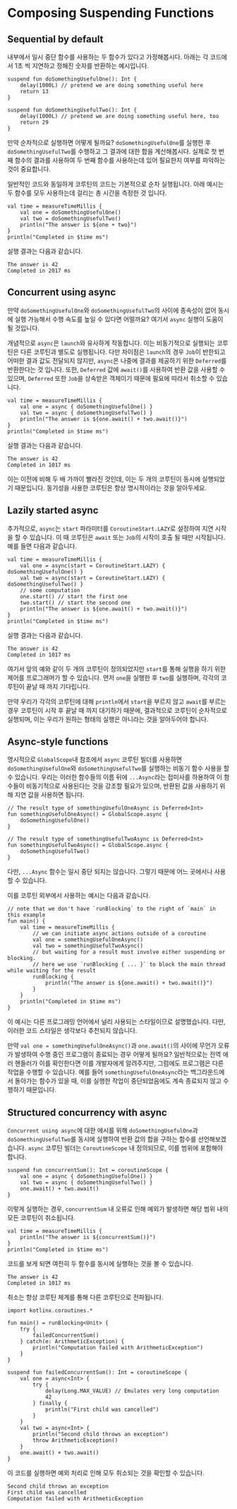 # Composing Suspending Functions

## Sequential by default

내부에서 일시 중단 함수를 사용하는 두 함수가 있다고 가정해봅시다.
아래는 각 코드에서 1초 씩 지연하고 정해진 숫자를 반환하는 예시입니다.

```
suspend fun doSomethingUsefulOne(): Int {
    delay(1000L) // pretend we are doing something useful here
    return 13
}

suspend fun doSomethingUsefulTwo(): Int {
    delay(1000L) // pretend we are doing something useful here, too
    return 29
}
```


만약 순차적으로 실행하면 어떻게 될까요?
`doSomethingUsefulOne`를 실행한 후 `doSomethingUsefulTwo`를 수행하고 그 결과에 대한 합을 계산해봅시다.
실제로 첫 번째 함수의 결과를 사용하여 두 번째 함수를 사용하는데 있어 필요한지 여부를 파악하는 것이 중요합니다.

일반적인 코드와 동일하게 코루틴의 코드는 기본적으로 순차 실행됩니다.
아래 예시는 두 함수를 모두 사용하는데 걸리는 총 시간을 측정한 것 입니다.

```
val time = measureTimeMillis {
    val one = doSomethingUsefulOne()
    val two = doSomethingUsefulTwo()
    println("The answer is ${one + two}")
}
println("Completed in $time ms")
```

실행 결과는 다음과 같습니다.

```
The answer is 42
Completed in 2017 ms
```


## Concurrent using async

만약 `doSomethingUsefulOne`와 `doSomethingUsefulTwo`의 사이에 종속성이 없어 동시에 실행 가능해서 수행 속도를 높일 수 있다면 어떨까요?
여기서 `async` 실행이 도움이 될 것입니다.

개념적으로 `async`은 `launch`와 유사하게 작동합니다.
이는 비동기적으로 실행되는 코루틴은 다른 코루틴과 별도로 실행됩니다.
다만 차이점은 `launch`의 경우 `Job`이 반한되고 어떠한 결과 값도 전달되지 않지만, `async`은 나중에 결과를 제공하기 위한 `Deferred`를 반환한다는 것 입니다.
또한,  `Deferred` 값에 `await()`를 사용하여 반환 값을 사용할 수 있으며, `Deferred` 또한 `Job`을 상속받은 객체이기 때문에 필요에 따라서 취소할 수 있습니다.

```
val time = measureTimeMillis {
    val one = async { doSomethingUsefulOne() }
    val two = async { doSomethingUsefulTwo() }
    println("The answer is ${one.await() + two.await()}")
}
println("Completed in $time ms")
```

실행 결과는 다음과 같습니다.

```
The answer is 42
Completed in 1017 ms
```

이는 이전에 비해 두 배 가까이 빨라진 것인데, 이는 두 개의 코루틴이 동시에 실행되었기 때문입니다.
동기성을 사용한 코루틴은 항상 명시적이라는 것을 알아두세요.


## Lazily started async

추가적으로, `async`는 `start` 파라미터를 `CoroutineStart.LAZY`로 설정하여 지연 시작을 할 수 있습니다.
이 때 코루틴은 `await` 또는 `Job`의 시작이 호출 될 때만 시작됩니다.
예를 들면 다음과 같습니다.

```
val time = measureTimeMillis {
    val one = async(start = CoroutineStart.LAZY) { doSomethingUsefulOne() }
    val two = async(start = CoroutineStart.LAZY) { doSomethingUsefulTwo() }
    // some computation
    one.start() // start the first one
    two.start() // start the second one
    println("The answer is ${one.await() + two.await()}")
}
println("Completed in $time ms")
```

실행 결과는 다음과 같습니다.

```
The answer is 42
Completed in 1017 ms
```

여기서 앞의 예와 같이 두 개의 코루틴이 정의되었지만 `start`를 통해 실행을 하기 위한 제어를 프로그래머가 할 수 있습니다.
먼저 `one`을 실행한 후 `two`를 실행하며, 각각의 코루틴이 끝날 때 까지 기다립니다.

만약 우리가 각각의 코루틴에 대해 `println`에서 `start`을 부르지 않고 `await`를 부르는 경우 코루틴이 시작 후 끝날 때 까지 대기하기 때문에, 
결과적으로 코루틴이 순차적으로 실행되며, 이는 우리가 원하는 형태의 실행은 아니라는 것을 알아두어야 합니다.


## Async-style functions

명시적으로  `GlobalScope`내 참조에서 `async` 코루틴 빌더를 사용하면 `doSomethingUsefulOne`와 `doSomethingUsefulTwo`를 실행하는 비동기 함수 사용을 할 수 있습니다.
우리는 이러한 함수들의 이름 뒤에 `...Async`라는 접미사를 하용하여 이 함수들이 비동기적으로 사용된다는 것을 강조할 필요가 있으며,
반환된 값을 사용하기 위해 지연 값을 사용하면 됩니다.

```
// The result type of somethingUsefulOneAsync is Deferred<Int>
fun somethingUsefulOneAsync() = GlobalScope.async {
    doSomethingUsefulOne()
}

// The result type of somethingUsefulTwoAsync is Deferred<Int>
fun somethingUsefulTwoAsync() = GlobalScope.async {
    doSomethingUsefulTwo()
}
```

다만, `...Async` 함수는 일시 중단 되지는 않습니다.
그렇기 때문에 어느 곳에서나 사용할 수 있습니다.

이를 코루틴 외부에서 사용하는 예시는 다음과 같습니다.

```
// note that we don't have `runBlocking` to the right of `main` in this example
fun main() {
    val time = measureTimeMillis {
        // we can initiate async actions outside of a coroutine
        val one = somethingUsefulOneAsync()
        val two = somethingUsefulTwoAsync()
        // but waiting for a result must involve either suspending or blocking.
        // here we use `runBlocking { ... }` to block the main thread while waiting for the result
        runBlocking {
            println("The answer is ${one.await() + two.await()}")
        }
    }
    println("Completed in $time ms")
}
```

이 예시는 다른 프로그래밍 언어에서 널리 사용되는 스타일이므로 설명했습니다. 다만, 이러한 코드 스타일은 생각보다 추천되지 않습니다.

만약 `val one = somethingUsefulOneAsync()`과 `one.await()`의 사이에 무언가 오류가 발생하여 수행 중인 프로그램이 종료되는 경우 어떻게 될까요?
일반적으로는 전역 에러 핸들러가 이를 확인한다면 이를 개발자에게 알려주지만, 그럼에도 프로그램은 다른 작업을 수행할 수 있습니다.
예를 들어 `somethingUsefulOneAsync`라는 백그라운드에서 돌아가는 함수가 있을 때, 이를 실행한 작업이 중단되었음에도 계속 종료되지 않고 수행하기 때문입니다.


## Structured concurrency with async

`Concurrent using async`에 대한 에시를 위해 `doSomethingUsefulOne`과 `doSomethingUsefulTwo`를 동시에 실행하여 반환 값의 합을 구하는 함수를 선언해보겠습니다.
`async` 코루틴 빌더는 `CoroutineScope` 내 정의되므로, 이를 범위에 포함해야 합니다.

```
suspend fun concurrentSum(): Int = coroutineScope {
    val one = async { doSomethingUsefulOne() }
    val two = async { doSomethingUsefulTwo() }
    one.await() + two.await()
}
```

이렇게 실행하는 경우, `concurrentSum` 내 오류로 인해 예외가 발생하면 해당 범위 내의 모든 코루틴이 취소됩니다.

```
val time = measureTimeMillis {
    println("The answer is ${concurrentSum()}")
}
println("Completed in $time ms")
```

코드를 보게 되면 여전히 두 함수를 동시에 실행하는 것을 볼 수 있습니다.

```
The answer is 42
Completed in 1017 ms
```

취소는 항상 코루틴 체계를 통해 다른 코루틴으로 전파됩니다.

```
import kotlinx.coroutines.*

fun main() = runBlocking<Unit> {
    try {
        failedConcurrentSum()
    } catch(e: ArithmeticException) {
        println("Computation failed with ArithmeticException")
    }
}

suspend fun failedConcurrentSum(): Int = coroutineScope {
    val one = async<Int> { 
        try {
            delay(Long.MAX_VALUE) // Emulates very long computation
            42
        } finally {
            println("First child was cancelled")
        }
    }
    val two = async<Int> { 
        println("Second child throws an exception")
        throw ArithmeticException()
    }
    one.await() + two.await()
}
```

이 코드를 실행하면 예외 처리로 인해 모두 취소되는 것을 확인할 수 있습니다.

```
Second child throws an exception
First child was cancelled
Computation failed with ArithmeticException
```
